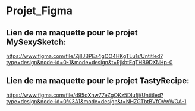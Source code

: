 # Projet_Figma

## Lien de ma maquette pour le projet MySexySketch:
https://www.figma.com/file/ZjIlJBPEa4gOO4HKgTLu1r/Untitled?type=design&node-id=0-1&mode=design&t=RjkbtEqTHB9DXNHp-0

## Lien de ma maquette pour le projet TastyRecipe:
https://www.figma.com/file/d95dXnw77eZgOKz5Dlufji/Untitled?type=design&node-id=0%3A1&mode=design&t=NHZGTbtBVfOVwWOA-1